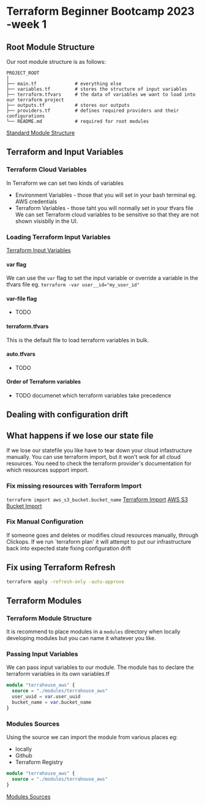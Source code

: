 # Terraform Beginner Bootcamp 2023 -week 1

## Root Module Structure
Our root module structure is as follows:

```
PROJECT_ROOT
│
├── main.tf              # everything else
├── variables.tf         # stores the structure of input variables
├── terraform.tfvars     # the data of variables we want to load into our terraform project
├── outputs.tf           # stores our outputs
├── providers.tf         # defines required providers and their configurations
└── README.md            # required for root modules
```
  
[Standard Module Structure](https://developer.hashicorp.com/terraform/language/modules/develop/structure)

## Terraform and Input Variables

### Terraform Cloud Variables

In Terraform we can set two kinds of variables
- Environment Variables - those that you will set in your bash terminal eg. AWS credentials
- Terraform Variables - those taht you will normally set in your tfvars file
We can set Terraform cloud variables to be sensitive so that they are not shown visisblly in the UI.

### Loading Terraform Input Variables
[Terraform Input Variables](https://developer.hashicorp.com/terraform/language/values/variables)
#### var flag
We can use the `var` flag to set the input variable or override a variable in the tfvars file eg. `terraform -var user__id="my_user_id"`
#### var-file flag
- TODO
#### terraform.tfvars
This is the default file to load terraform variables in bulk.
#### auto.tfvars
- TODO
#### Order of Terraform variables
- TODO documenet which terraform variables take precedence

## Dealing with configuration drift
## What happens if we lose our state file
If we lose our statefile you like have to tear down your cloud infastructure manually.
You can use terraform import, but it won't wok for all cloud resources. You need to check the terraform provider's documentation for which resources support import.

### Fix missing resources with Terraform Import
`terraform import aws_s3_bucket.bucket_name`
[Terraform Import](https://developer.hashicorp.com/terraform/cli/import)
[AWS S3 Bucket Import](https://registry.terraform.io/providers/hashicorp/aws/latest/docs/resources/s3_bucket#import)
### Fix Manual Configuration
If someone goes and deletes or modifies cloud resources manually, through Clickops.
If we run `terraform plan' it will attempt to put our infrastructure back into expected state fixing configuration drift

## Fix using Terraform Refresh

```sh
terraform apply -refresh-only -auto-approve
```

## Terraform Modules

### Terraform Module Structure

It is recommend to place modules in a `modules` directory when locally developing modules but you can name it whatever you like.

### Passing Input Variables

We can pass input variables to our module.
The module has to declare the terraform variables in its own variables.tf

```tf
module "terrahouse_aws" {
  source = "./modules/terrahouse_aws"
  user_uuid = var.user_uuid
  bucket_name = var.bucket_name
}
```
### Modules Sources

Using the source we can import the module from various places eg:
- locally
- Github
- Terraform Registry

```tf
module "terrahouse_aws" {
  source = "./modules/terrahouse_aws"
}
```


[Modules Sources](https://developer.hashicorp.com/terraform/language/modules/sources)

